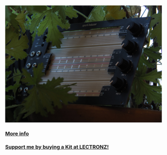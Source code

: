 ![alt text](images/dev_C230025_assembled_nature.jpg)

### [More info](https://protorack.de/modules/spark-inducer)

### [Support me by buying a Kit at LECTRONZ!](https://lectronz.com/products/spark-inducer)
